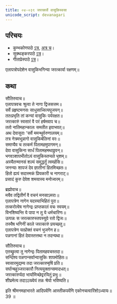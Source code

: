 ```yaml
---  
title: ०४-०३९ जरत्कार्वे वासुकिस्वसा
unicode_script: devanagari
---  
```


## परिचयः
- कुम्भकोणपाठे [ऽत्र](https://archive.org/details/mahAbhArata-kumbhakoNam/page/n369), [अत्र च](https://sanskritdocuments.org/mirrors/mahabharata/mbhK/mahabharata-k-01-sa.html)।
- सुक्थङ्करपाठे [ऽत्र](http://bombay.indology.info/mahabharata/text/UD/MBh01.txt)।
- गीताप्रेस्पाठे [ऽत्र](https://archive.org/stream/mahabharata01ramauoft#page/564/mode/2up)।

एलापत्रोपदेशेन वासुकिभगिन्या जरत्कार्वा रक्षणम्॥  

## कथा
सौतिरुवाच॥  
एलापत्रवचः श्रुत्वा ते नागा द्विजसत्तम॥  
सर्वे प्रहृष्टमनसः साधुसाध्वित्यपूजयन्॥  
ततःप्रभृति तां कन्यां वासुकिः पर्यरक्षत॥  
जरत्कारुं स्वसारं वै परं हर्षमवाप च॥  
ततो नातिमहान्कालः समतीत इवाभवत्॥  
अथ देवासुराः 'सर्वे ममन्थुर्वरुणालयम्॥  
तत्र नेत्रमभून्नागो वासुकिर्बलिनां वरः॥  
समाप्यैव च तत्कर्म पितामहमुपागमन्॥  
देवा वासुकिना सार्धं पितामहमथाव्रुवन्॥  
भगवञ्शापभीतोऽयं वासुकिस्तप्यते भृशम्॥  
अस्यैतन्मानसं शल्यं समुद्धर्तुं त्वमर्हसि॥  
जनन्याः शापजं देव ज्ञातीनां हितमिच्छतः॥  
हितो ह्ययं सदास्मकं प्रियकारी च नागराट्॥  
प्रसादं कुरु देवेश शमयास्य मनोज्वरम्॥  

ब्रह्मोवाच॥  
मयैव तद्वितीर्णं वै वचनं मनसाऽमराः॥  
एलापत्रेण नागेन यदस्याभिहितं पुरा॥  
तत्करोत्वेष नागेन्द्रः प्राप्तकालं वचः स्वयम्॥  
विनशिष्यन्ति ये पापा न तु ये धर्मचारिणः॥  
उत्पन्नः स जरत्कारुस्तपस्युग्रे रतो द्विजः॥  
तस्यैष भगिनीं काले जरत्कारुं प्रयच्छतु॥  
एलापत्रेण यत्प्रोक्तं वचनं भुजगेन ह॥  
पन्नगानां हितं देवास्तत्तथा न तदन्यथा॥  

सौतिरुवाच॥  
एतच्छ्रुत्वा तु नागेन्द्रः पितामहवचस्तदा॥  
सन्दिश्य पन्नगान्सर्वान्वासुकिः शापमोहितः॥  
स्वसारमुद्यम्य तदा जरत्कारुमृषिं प्रति॥  
सर्पान्बहूञ्जरत्कारौ नित्ययुक्तान्समादधत्॥  
जरत्कारुर्यदा भार्यामिच्छेद्वरयितुं प्रभुः॥  
शीघ्रमेत्य तदाऽऽख्येयं तन्नः श्रेयो भविष्यति॥ 

इति श्रीमनमहाभारते आदिपर्वणि आस्तीकपर्वणि एकोनचत्वारिंशोऽध्यायः॥  
39 ॥  

